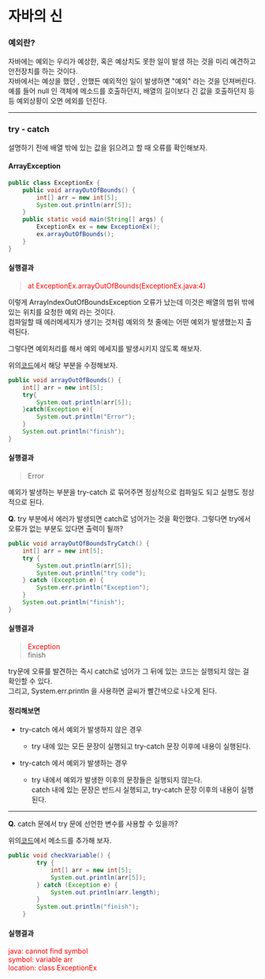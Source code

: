 # 자바의 신

### 예외란?

자바에는 예외는 우리가 예상한, 혹은 예상치도 못한 일이 발생 하는 것을 미리 예견하고 안전장치를 하는 것이다. <br>
자바에서는 예상을 했던 , 안했든 예외적인 일이 발생하면 "예외" 라는 것을 던져버린다. <br>
예를 들어 null 인 객체에 메소드를 호출하던지, 배열의 길이보다 긴 값을 호출하던지 등등 예외상황이 오면 에외를 던진다.

---
### try - catch

설명하기 전에 배열 밖에 있는 값을 읽으려고 할 때 오류를 확인해보자.

#### <div id = "arrayException"> ArrayException </div>
~~~java
public class ExceptionEx {
    public void arrayOutOfBounds() {
        int[] arr = new int[5];
        System.out.println(arr[5]);
    }
    public static void main(String[] args) {
        ExceptionEx ex = new ExceptionEx();
        ex.arrayOutOfBounds();
    }
}
~~~

#### 실행결과

> <span style = "color : red"> at ExceptionEx.arrayOutOfBounds(ExceptionEx.java:4) </span>

이렇게 ArrayIndexOutOfBoundsException 오류가 났는데 이것은 배열의 범위 밖에 있는 위치를 요청한 예외 라는 것이다.<br>
컴파일할 때 에러메세지가 생기는 것처럼 예외의 첫 줄에는 어떤 예외가 발생했는지 출력된다.

그렇다면 예외처리를 해서 예외 메세지를 발생시키지 않도록 해보자.

위의[코드](#arrayException)에서 해당 부분을 수정해보자.

~~~java
public void arrayOutOfBounds() {
    int[] arr = new int[5];
    try{
        System.out.println(arr[5]);
    }catch(Exception e){
        System.out.println("Error");
    }
    System.out.println("finish");
}
~~~

#### 실행결과

> Error

예외가 발생하는 부분을 try-catch 로 묶어주면 정상적으로 컴파일도 되고 실행도 정상적으로 된다.

**Q.** try 부분에서 에러가 발생되면 catch로 넘어가는 것을 확인했다. 그렇다면 try에서 오류가 없는 부분도 있다면 출력이 될까? <br>

~~~java
public void arrayOutOfBoundsTryCatch() {
    int[] arr = new int[5];
    try {
        System.out.println(arr[5]);
        System.out.println("try code");
    } catch (Exception e) {
        System.err.println("Exception");
    }
    System.out.println("finish");
}
~~~

#### 실행결과

> <span style = "color : red"> Exception </span> <br>
> finish

try문에 오류를 발견하는 즉시 catch로 넘어가 그 뒤에 있는 코드는 실행되지 않는 걸 확인할 수 있다. <br>
그리고, System.err.println 을 사용하면 글씨가 빨간색으로 나오게 된다.

#### 정리해보면

- try-catch 에서 예외가 발생하지 않은 경우
    - try 내에 있는 모든 문장이 실행되고 try-catch 문장 이후에 내용이 실행된다.
    
- try-catch 에서 예외가 발생하는 경우
    - try 내에서 예외가 발생한 이후의 문장들은 실행되지 않는다. <br>
    catch 내에 있는 문장은 반드시 실행되고, try-catch 문장 이후의 내용이 실행된다.
      
---

**Q.** catch 문에서 try 문에 선언한 변수를 사용할 수 있을까? <br>

위의[코드](#arrayException)에서 메소드를 추가해 보자.
~~~java
public void checkVariable() {
        try {
            int[] arr = new int[5];
            System.out.println(arr[5]);
        } catch (Exception e) {
            System.out.println(arr.length);
        }
        System.out.println("finish");
    }
~~~

#### 실행결과

<span style = "color : #ff0000"> java: cannot find symbol <br>
symbol:   variable arr <br>
location: class ExceptionEx <br> </span>


